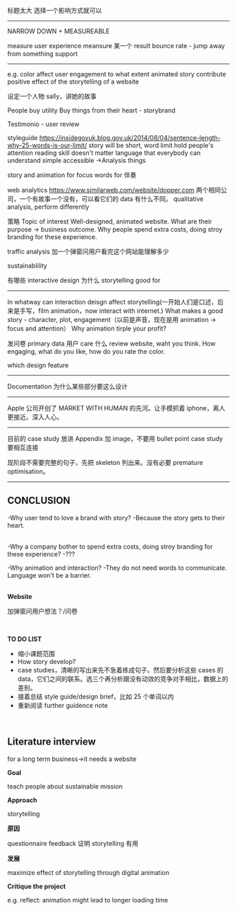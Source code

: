 标题太大
选择一个影响方式就可以

---

NARROW DOWN + MEASUREABLE

measure user experience
meansure 某一个 result
bounce rate - jump away from something
support

---

e.g. color affect user engagement
to what extent animated story contribute positive effect of the storytelling of a website

设定一个人物 sally，讲她的故事

People buy utility
Buy things from their heart - storybrand

Testimonio - user review

styleguide
https://insidegovuk.blog.gov.uk/2014/08/04/sentence-length-why-25-words-is-our-limit/
story will be short, word limit
hold people's attention
reading skill doesn't matter
language that everybody can understand
simple accessible
->Analysis things

story and animation for focus
words for 伴奏

web analytics
https://www.similarweb.com/website/dopper.com
两个相同公司，一个有故事一个没有，可以看它们的 data 有什么不同。
qualitative analysis, perform differently

策略
Topic of interest
Well-designed, animated website.
What are their purpose -> business outcome. Why people spend extra costs, doing stroy branding for these experience.

traffic analysis
加一个弹窗问用户看完这个网站能理解多少

sustainablility

有哪些 interactive design
为什么 storytelling good for

---

In whatway can interaction deisgn affect storytelling(一开始人们是口述，后来是手写，film animation，now interact with internet.)
What makes a good story - character, plot, engagement（以前是声音，现在是用 animation -> focus and attention）
Why animation tirple your profit?

发问卷
primary data
用户 care 什么
review website, waht you think. How engaging, what do you like, how do you rate the color.

which design feature

---

Documentation
为什么某些部分要这么设计

---

Apple 公司开创了 MARKET WITH HUMAN 的先河。让手模抓着 iphone，离人更接近。深入人心。

---

目前的 case study 放进 Appendix
加 image，不要用 bullet point
case study 要相互连接

现阶段不需要完整的句子，先把 skeleton 列出来。没有必要 premature optimisation。

---

## CONCLUSION

-Why user tend to love a brand with story?
-Because the story gets to their heart.

<br/>
-Why a company bother to spend extra costs, doing stroy branding for these experience?
-???

<br/>

-Why animation and interaction?
-They do not need words to communicate. Language won't be a barrier.
<br/><br/>

**Website**

加弹窗问用户想法？/问卷

<br/>

**TO DO LIST**

- 缩小课题范围
- How story develop?
- case studies，清晰的写出来先不急着练成句子。然后要分析这些 cases 的 data，它们之间的联系。选三个再分析跟没有动效的竞争对手相比，数据上的差别。
- 接着总结 style guide/design brief，比如 25 个单词以内
- 重新阅读 further guidence note

<br/>

## Literature interview

for a long term business->it needs a website

**Goal**

teach people about sustainable mission

**Approach**

storytelling

**原因**

questionnaire feedback 证明 storytelling 有用

**发展**

maximize effect of storytelling
through digital animation

**Critique the project**

e.g. reflect: animation might lead to longer loading time
